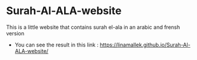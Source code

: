 # Surah-Al-ALA-website
 This is a little website that contains surah el-ala in an arabic and frensh version 

- You can see the result in this link : https://linamallek.github.io/Surah-Al-ALA-website/
